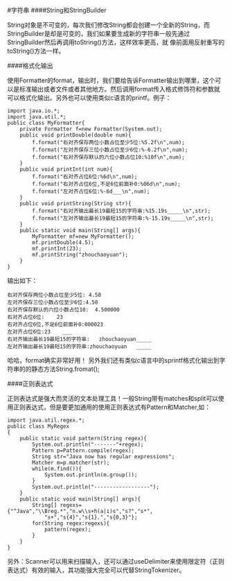 #字符串
####String和StringBuilder

String对象是不可变的，每次我们修改String都会创建一个全新的String，而StringBuilder是却是可变的，我们如果要生成新的字符串一般先通过StringBuilder然后再调用toString()方法，这样效率更高，就
像前面用反射重写的toString()方法一样。

####格式化输出

使用Formatter的format，输出时，我们要给告诉Formatter输出到哪里，这个可以是标准输出或者文件或者其他地方。然后调用format传入格式修饰符和参数就可以格式化输出。另外也可以使用类似c语言的printf。例子：

	import java.io.*;
	import java.util.*;
	public class MyFormatter{
		private Formatter f=new Formatter(System.out);
		public void printDouble(double num){
			f.format("右对齐保存两位小数占位至少5位:%5.2f\n",num);
			f.format("左对齐保存三位小数占位至少6位:%-6.2f\n",num);
			f.format("右对齐保存默认的六位小数占位10:%10f\n",num);
		}
		public void printInt(int num){
			f.format("右对齐占位6位:%6d\n",num);
			f.format("右对齐占位6位,不足6位前面补0:%06d\n",num);
			f.format("左对齐占位6位:%-6d___\n",num);
		}
		public void printString(String str){
			f.format("右对齐输出最长19最短15的字符串:%15.19s_____\n",str);
			f.format("左对齐输出最长19最短15的字符串:%-15.19s_____\n",str);
		}
		public static void main(String[] args){
			MyFormatter mf=new MyFormatter();
			mf.printDouble(4.5);
			mf.printInt(23);
			mf.printString("zhouchaoyuan");
		}
	}

输出如下：

	右对齐保存两位小数占位至少5位: 4.50
	左对齐保存三位小数占位至少6位:4.50
	右对齐保存默认的六位小数占位10:  4.500000
	右对齐占位6位:    23
	右对齐占位6位,不足6位前面补0:000023
	左对齐占位6位:23    ___
	右对齐输出最长19最短15的字符串:   zhouchaoyuan_____
	左对齐输出最长19最短15的字符串:zhouchaoyuan   _____
哈哈，format确实非常好用！
另外我们还有类似c语言中的sprintf格式化输出到字符串的的静态方法String.fromat();

####正则表达式

正则表达式是强大而灵活的文本处理工具！一般String带有matches和split可以使用正则表达式，但是要更加通用的使用正则表达式有Pattern和Matcher,如：
	
	import java.util.regex.*;
	public class MyRegex
	{
		public static void pattern(String regex){
			System.out.println("-------"+regex);
			Pattern p=Pattern.compile(regex);
			String str="Java now has regular expressions";
			Matcher m=p.matcher(str);
			while(m.find()){
				System.out.println(m.group());
			}
			System.out.println("------------------");
		}
		public static void main(String[] args){
			String[] regexs={"^Java","\\Breg.*","n.w\\s+h(a|i)s","s?","s*",
				"s+","s{4}","s{1}.","s{0,3}"};
			for(String regex:regexs){
				pattern(regex);
			}
		}
	}

另外：Scanner可以用来扫描输入，还可以通过useDelimiter来使用限定符（正则表达式）有效的输入，其功能强大完全可以代替StringTokenizer。